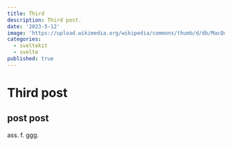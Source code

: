 ```yaml
---
title: Third
description: Third post.
date: '2023-5-12'
image: 'https://upload.wikimedia.org/wikipedia/commons/thumb/d/db/MacQueen_tartan_%28Vestiarium_Scoticum%29.svg/240px-MacQueen_tartan_%28Vestiarium_Scoticum%29.svg.png'
categories:
  - sveltekit
  - svelte
published: true
---
```


# Third post

## post post

ass.
f.
ggg.
